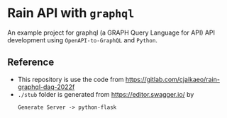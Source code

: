 # Rain API with `graphql`

An example project for graphql (a GRAPH Query Language for API) API development using `OpenAPI-to-GraphQL` and `Python`.

## Reference  
- This repository is use the code from https://gitlab.com/cjaikaeo/rain-graphql-daq-2022f
- `./stub` folder is generated from https://editor.swagger.io/ by 
  ```
  Generate Server -> python-flask
  ```
